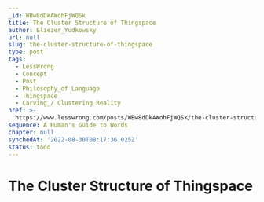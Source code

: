```yaml
---
_id: WBw8dDkAWohFjWQSk
title: The Cluster Structure of Thingspace
author: Eliezer_Yudkowsky
url: null
slug: the-cluster-structure-of-thingspace
type: post
tags:
  - LessWrong
  - Concept
  - Post
  - Philosophy_of Language
  - Thingspace
  - Carving_/ Clustering Reality
href: >-
  https://www.lesswrong.com/posts/WBw8dDkAWohFjWQSk/the-cluster-structure-of-thingspace
sequence: A Human's Guide to Words
chapter: null
synchedAt: '2022-08-30T08:17:36.025Z'
status: todo
---
```


# The Cluster Structure of Thingspace
